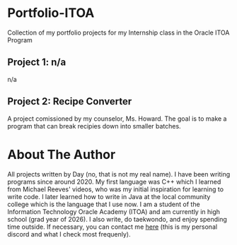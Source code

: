 # Portfolio-ITOA
Collection of my portfolio projects for my Internship class in the Oracle ITOA Program


## Project 1: n/a
n/a


## Project 2: Recipe Converter
A project comissioned by my counselor, Ms. Howard. The goal is to make a program that can break recipies down into smaller batches.


# About The Author
All projects written by Day (no, that is not my real name).
I have been writing programs since around 2020. My first language was C++ which I learned from Michael Reeves' videos, who was my initial inspiration for learning to write code. I later learned how to write in Java at the local community college which is the language that I use now. I am a student of the Information Technology Oracle Academy (ITOA) and am currently in high school (grad year of 2026). I also write, do taekwondo, and enjoy spending time outside. If necessary, you can contact me [here](discordapp.com/users/988854898609238097) (this is my personal discord and what I check most frequenly).
